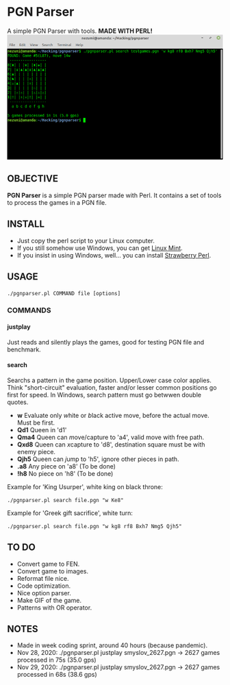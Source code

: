 # PGN Parser
A simple PGN Parser with tools. **MADE WITH PERL!**
![ScreenShot](https://raw.githubusercontent.com/NezumiRonin/pgnparser/main/screenshot.png)

## OBJECTIVE
**PGN Parser** is a simple PGN parser made with Perl.
It contains a set of tools to process the games in a PGN file.

## INSTALL
* Just copy the perl script to your Linux computer.
* If you still somehow use Windows, you can get [Linux Mint](https://linuxmint.com/).
* If you insist in using Windows, well... you can install [Strawberry Perl](http://strawberryperl.com/).
	

## USAGE
```shell
./pgnparser.pl COMMAND file [options]
```

### COMMANDS
#### justplay
Just reads and silently plays the games, good for testing PGN file and benchmark.
#### search
Searchs a pattern in the game position. Upper/Lower case color applies. Think "short-circuit" evaluation, faster and/or lesser common positions go first for speed. In Windows, search pattern must go betwwen double quotes.


* **w**	Evaluate only *w*hite or *b*lack active move, before the actual move. Must be first.
* **Qd1** Queen in 'd1'
* **Qma4** Queen can *m*ove/capture to 'a4', valid move with free path.
* **Qxd8** Queen can *x*capture to 'd8', destination square must be with enemy piece.
* **Qjh5** Queen can *j*ump to 'h5', ignore other pieces in path.
* **.a8**  Any piece on 'a8' (To be done)
* **!h8**  No piece on 'h8' (To be done)

Example for 'King Usurper', white king on black throne:
```shell
./pgnparser.pl search file.pgn "w Ke8"
```

Example for 'Greek gift sacrifice', white turn:
```shell
./pgnparser.pl search file.pgn "w kg8 rf8 Bxh7 Nmg5 Qjh5"
```


## TO DO
* Convert game to FEN.
* Convert game to images.
* Reformat file nice.
* Code optimization.
* Nice option parser.
* Make GIF of the game.
* Patterns with OR operator.


## NOTES
* Made in week coding sprint, around 40 hours (because pandemic).
* Nov 28, 2020: ./pgnparser.pl justplay smyslov_2627.pgn -> 2627 games processed in 75s (35.0 gps)
* Nov 29, 2020: ./pgnparser.pl justplay smyslov_2627.pgn -> 2627 games processed in 68s (38.6 gps)


